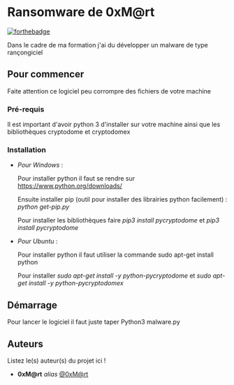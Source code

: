 # Ransomware de 0xM@rt

[![forthebadge](https://forthebadge.com/images/badges/made-with-python.svg)](https://forthebadge.com)

Dans le cadre de ma formation j'ai du développer un malware de type rançongiciel 

## Pour commencer

Faite attention ce logiciel peu corrompre des fichiers de votre machine 

### Pré-requis

Il est important d'avoir python 3 d'installer sur votre machine ainsi que les bibliothèques cryptodome et cryptodomex


### Installation

* _Pour_ _Windows_ :

  Pour installer python il faut se rendre sur https://www.python.org/downloads/
  
  Ensuite installer pip (outil pour installer des librairies python facilement) : *python get-pip.py*
  
  Pour installer les bibliothèques faire *pip3 install pycryptodome* et  *pip3 install pycryptodome*

* _Pour_ _Ubuntu_ :

  Pour installer python il faut utiliser la commande sudo apt-get install python
  
  Pour installer *sudo apt-get install -y python-pycryptodome* et *sudo apt-get install -y python-pycryptodomex*

## Démarrage

Pour lancer le logiciel il faut juste taper Python3 malware.py


## Auteurs
Listez le(s) auteur(s) du projet ici !
* **0xM@rt** _alias_ [@0xM@rt](https://github.com/0xMart)
